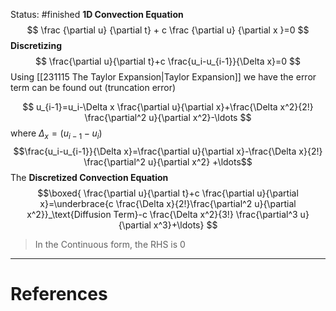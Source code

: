 Status: #finished 
**1D Convection Equation**
$$
\frac {\partial u} {\partial t} + c \frac {\partial u} {\partial x }=0
$$
**Discretizing**
$$
\frac{\partial u}{\partial t}+c \frac{u_i-u_{i-1}}{\Delta x}=0
$$
Using [[231115  The Taylor Expansion|Taylor Expansion]] we have the error term can be found out (truncation error)

$$
u_{i-1}=u_i-\Delta x \frac{\partial u}{\partial x}+\frac{\Delta x^2}{2!} \frac{\partial^2 u}{\partial x^2}-\ldots 
$$
where  $\Delta_x= (u_{i-1}-u_i)$ 
$$\frac{u_i-u_{i-1}}{\Delta x}=\frac{\partial u}{\partial x}-\frac{\Delta x}{2!} \frac{\partial^2 u}{\partial x^2}  +\ldots$$
The **Discretized Convection Equation**
$$\boxed{
\frac{\partial u}{\partial t}+c \frac{\partial u}{\partial x}=\underbrace{c \frac{\Delta x}{2!}\frac{\partial^2 u}{\partial x^2}}_\text{Diffusion Term}-c \frac{\Delta x^2}{3!} \frac{\partial^3 u}{\partial x^3}+\ldots}
$$
> In the Continuous form, the RHS is $0$





---
# References
